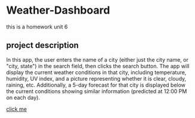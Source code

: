 # Weather-Dashboard
this is a homework unit 6

## project description
In this app, the user enters the name of a city (either just the city name, or "city, state") in the search field, then clicks the search button.  The app will display the current weather conditions in that city, including temperature, humidity, UV index, and a picture representing whether it is clear, cloudy, raining, etc.  Additionally, a 5-day forecast for that city is displayed below the current conditions showing similar information (predicted at 12:00 PM on each day).

[click me](https://sbande90.github.io/Weather-Dashboard/)